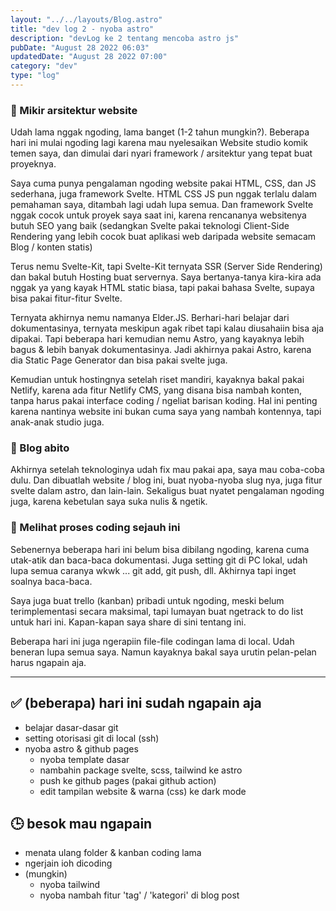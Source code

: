 ```yaml
---
layout: "../../layouts/Blog.astro"
title: "dev log 2 - nyoba astro"
description: "devLog ke 2 tentang mencoba astro js"
pubDate: "August 28 2022 06:03"
updatedDate: "August 28 2022 07:00"
category: "dev"
type: "log"
---
```


### 💭 Mikir arsitektur website
Udah lama nggak ngoding, lama banget (1-2 tahun mungkin?). Beberapa hari ini mulai ngoding lagi karena mau nyelesaikan Website studio komik temen saya, dan dimulai dari nyari framework / arsitektur yang tepat buat proyeknya.

Saya cuma punya pengalaman ngoding website pakai HTML, CSS, dan JS sederhana, juga framework Svelte. HTML CSS JS pun nggak terlalu dalam pemahaman saya, ditambah lagi udah lupa semua. Dan framework Svelte nggak cocok untuk proyek saya saat ini, karena rencananya websitenya butuh SEO yang baik (sedangkan Svelte pakai teknologi Client-Side Rendering yang lebih cocok buat aplikasi web daripada website semacam Blog / konten statis)

Terus nemu Svelte-Kit, tapi Svelte-Kit ternyata SSR (Server Side Rendering) dan bakal butuh Hosting buat servernya. Saya bertanya-tanya kira-kira ada nggak ya yang kayak HTML static biasa, tapi pakai bahasa Svelte, supaya bisa pakai fitur-fitur Svelte.

Ternyata akhirnya nemu namanya Elder.JS. Berhari-hari belajar dari dokumentasinya, ternyata meskipun agak ribet tapi kalau diusahaiin bisa aja dipakai. Tapi beberapa hari kemudian nemu Astro, yang kayaknya lebih bagus & lebih banyak dokumentasinya. Jadi akhirnya pakai Astro, karena dia Static Page Generator dan bisa pakai svelte juga.

Kemudian untuk hostingnya setelah riset mandiri, kayaknya bakal pakai Netlify, karena ada fitur Netlify CMS, yang disana bisa nambah konten, tanpa harus pakai interface coding / ngeliat barisan koding. Hal ini penting karena nantinya website ini bukan cuma saya yang nambah kontennya, tapi anak-anak studio juga.

### 💭 Blog abito
Akhirnya setelah teknologinya udah fix mau pakai apa, saya mau coba-coba dulu. Dan dibuatlah website / blog ini, buat nyoba-nyoba slug nya, juga fitur svelte dalam astro, dan lain-lain. Sekaligus buat nyatet pengalaman ngoding juga, karena kebetulan saya suka nulis & ngetik.

### 💭 Melihat proses coding sejauh ini
Sebenernya beberapa hari ini belum bisa dibilang ngoding, karena cuma utak-atik dan baca-baca dokumentasi. Juga setting git di PC lokal, udah lupa semua caranya wkwk ... git add, git push, dll. Akhirnya tapi inget soalnya baca-baca.

Saya juga buat trello (kanban) pribadi untuk ngoding, meski belum terimplementasi secara maksimal, tapi lumayan buat ngetrack to do list untuk hari ini. Kapan-kapan saya share di sini tentang ini.

Beberapa hari ini juga ngerapiin file-file codingan lama di local. Udah beneran lupa semua saya. Namun kayaknya bakal saya urutin pelan-pelan harus ngapain aja.

---

## ✅ (beberapa) hari ini sudah ngapain aja
- belajar dasar-dasar git
- setting otorisasi git di local (ssh)
- nyoba astro & github pages
	- nyoba template dasar
	- nambahin package svelte, scss, tailwind ke astro
	- push ke github pages (pakai github action)
	- edit tampilan website & warna (css) ke dark mode

## 🕒 besok mau ngapain
- menata ulang folder & kanban coding lama
- ngerjain ioh dicoding
- (mungkin)
	- nyoba tailwind
	- nyoba nambah fitur 'tag' / 'kategori' di blog post